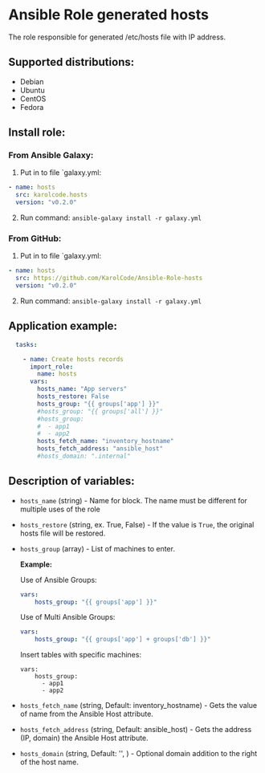# Ansible Role generated hosts

The role responsible for generated /etc/hosts file with IP address.

## Supported distributions:

  * Debian
  * Ubuntu
  * CentOS
  * Fedora

## Install role:

### From Ansible Galaxy:

1. Put in to file `galaxy.yml:

```yaml
- name: hosts
  src: karolcode.hosts
  version: "v0.2.0"
```

2. Run command: `ansible-galaxy install -r galaxy.yml`


### From GitHub:

1. Put in to file `galaxy.yml:


```yaml
- name: hosts
  src: https://github.com/KarolCode/Ansible-Role-hosts
  version: "v0.2.0"
```

2. Run command: `ansible-galaxy install -r galaxy.yml`

## Application example:

```yaml
  tasks:

    - name: Create hosts records
      import_role:
        name: hosts
      vars:
        hosts_name: "App servers"
        hosts_restore: False
        hosts_group: "{{ groups['app'] }}"
        #hosts_group: "{{ groups['all'] }}"
        #hosts_group:
        #  - app1
        #  - app2
        hosts_fetch_name: "inventory_hostname"
        hosts_fetch_address: "ansible_host"
        #hosts_domain: ".internal"
```

## Description of variables:

 * `hosts_name` (string) - Name for block. The name must be different for multiple uses of the role
 * `hosts_restore` (string, ex. True, False) - If the value is `True`, the original hosts file will be restored.
 * `hosts_group` (array) - List of machines to enter.

    **Example:**

    Use of Ansible Groups:

    ```yaml
    vars:
        hosts_group: "{{ groups['app'] }}"
    ```

    Use of Multi Ansible Groups:

    ```yaml
    vars:
        hosts_group: "{{ groups['app'] + groups['db'] }}"
    ```

    Insert tables with specific machines:

    ```
    vars:
        hosts_group:
          - app1
          - app2
    ```

 * `hosts_fetch_name` (string, Default: inventory_hostname) - Gets the value of name from the Ansible Host attribute.
 * `hosts_fetch_address` (string, Default: ansible_host) - Gets the address (IP, domain) the Ansible Host attribute.
 * `hosts_domain` (string, Default: '', ) - Optional domain addition to the right of the host name.
